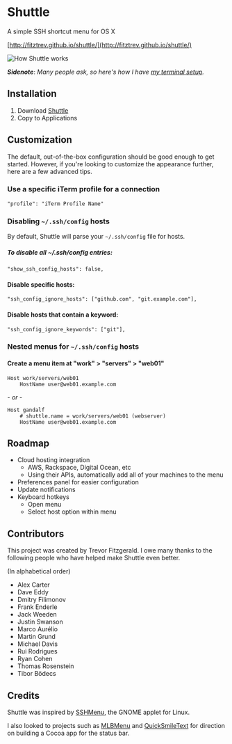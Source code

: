 # Shuttle

A simple SSH shortcut menu for OS X

[http://fitztrev.github.io/shuttle/](http://fitztrev.github.io/shuttle/)

![How Shuttle works](https://raw.github.com/fitztrev/shuttle/gh-pages/img/how-shuttle-works.gif)

***Sidenote***: *Many people ask, so here's how I have [my terminal setup](https://github.com/fitztrev/shuttle/wiki/My-Terminal-Prompt).*

## Installation

1. Download [Shuttle](http://fitztrev.github.io/shuttle/)
2. Copy to Applications

## Customization

The default, out-of-the-box configuration should be good enough to get started. However, if you're looking to customize the appearance further, here are a few advanced tips.

### Use a specific iTerm profile for a connection

```
"profile": "iTerm Profile Name"
```

### Disabling `~/.ssh/config` hosts

By default, Shuttle will parse your `~/.ssh/config` file for hosts.

##### To disable all ~/.ssh/config entries:

```
"show_ssh_config_hosts": false,
```

#### Disable specific hosts:

```
"ssh_config_ignore_hosts": ["github.com", "git.example.com"],
```

#### Disable hosts that contain a keyword:

```
"ssh_config_ignore_keywords": ["git"],
```

### Nested menus for `~/.ssh/config` hosts

#### Create a menu item at "work" > "servers" > "web01"

```
Host work/servers/web01
	HostName user@web01.example.com
```
\- *or* -

```
Host gandalf
	# shuttle.name = work/servers/web01 (webserver)
	HostName user@web01.example.com
```


## Roadmap

* Cloud hosting integration
  * AWS, Rackspace, Digital Ocean, etc
  * Using their APIs, automatically add all of your machines to the menu
* Preferences panel for easier configuration
* Update notifications
* Keyboard hotkeys
  * Open menu
  * Select host option within menu

## Contributors

This project was created by Trevor Fitzgerald. I owe many thanks to the following people who have helped make Shuttle even better.

(In alphabetical order)

* Alex Carter
* Dave Eddy
* Dmitry Filimonov
* Frank Enderle
* Jack Weeden
* Justin Swanson
* Marco Aurélio
* Martin Grund
* Michael Davis
* Rui Rodrigues
* Ryan Cohen
* Thomas Rosenstein
* Tibor Bödecs

## Credits

Shuttle was inspired by [SSHMenu](http://sshmenu.sourceforge.net/), the GNOME applet for Linux.

I also looked to projects such as [MLBMenu](https://github.com/markolson/MLB-Menu) and [QuickSmileText](https://github.com/scturtle/QuickSmileText) for direction on building a Cocoa app for the status bar.
